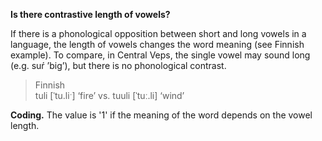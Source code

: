 **Is there contrastive length of vowels?**

If there is a phonological opposition between short and long vowels in a language, the length of vowels changes the word meaning (see Finnish example). To compare, in Central Veps, the single vowel may sound long (e.g. suŕ ’big’), but there is no phonological contrast.

>Finnish<br/>
>tuli [ˈtu.liˑ] ‘fire’ vs. tuuli [ˈtuː.li] ‘wind’

**Coding.** The value is '1' if the meaning of the word depends on the vowel length.
